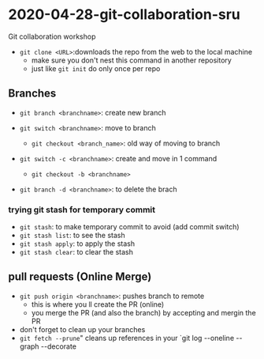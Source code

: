 
# 2020-04-28-git-collaboration-sru
Git collaboration workshop

- `git clone <URL>`:downloads the repo from the web to the local machine
   - make sure you don't nest this command in another repository
   - just like `git init` do only once per repo

## Branches
- `git branch <branchname>`: create new branch
- `git switch <branchname>`: move to  branch
   - `git checkout <branch_name>`: old way of moving to branch

- `git switch -c <branchname>`: create and move in 1 command
   - `git checkout -b <branchname>`
- `git branch -d <branchname>`: to delete the brach

### trying git stash for temporary commit
- `git stash`: to make temporary commit to avoid (add commit switch)
- `git stash list`: to see the stash
- `git stash apply`: to apply the stash
- `git stash clear`: to clear the stash

## pull requests (Online Merge)
- `git push origin <branchname>`: pushes branch to remote
   - this is where you ll create the PR (online)
   - you merge the PR (and also the branch) by accepting and mergin the PR
- don't forget to clean up your branches
- `git fetch --prune`" cleans up references in your `git log --oneline --graph --decorate

